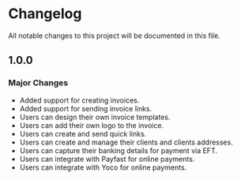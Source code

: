 # Changelog

All notable changes to this project will be documented in this file.

## 1.0.0

### Major Changes

- Added support for creating invoices.
- Added support for sending invoice links.
- Users can design their own invoice templates.
- Users can add their own logo to the invoice.
- Users can create and send quick links.
- Users can create and manage their clients and clients addresses.
- Users can capture their banking details for payment via EFT.
- Users can integrate with Payfast for online payments.
- Users can integrate with Yoco for online payments.
